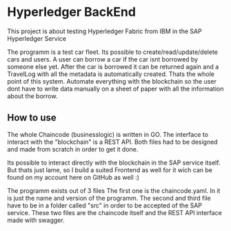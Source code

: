 # Hyperledger BackEnd

This project is about testing Hyperledger Fabric from IBM in the SAP Hyperledger Service

The programm is a test car fleet. Its possible to create/read/update/delete cars and users. A user can borrow a car if the car isnt borrowed by someone else yet. After the car is borrowed it can be returned again and a TravelLog with all the metadata is automatically created.
Thats the whole point of this system. Automate everything with the blockchain so the user dont have to write data manually on a sheet of paper with all the information about the borrow.


## How to use
The whole Chaincode (businesslogic) is written in GO.
The interface to interact with the "blockchain" is a REST API. Both files had to be designed and made from scratch in order to get it done.

Its possible to interact directly with the blockchain in the SAP service itself. But thats just lame, so I build a suited Frontend as well for it wich can be found on my account here on GitHub as well :)

The programm exists out of 3 files
The first one is the chaincode.yaml. In it is just the name and version of the programm.
The second and third file have to be  in a folder called "src" in order to be accepted of the SAP service. These two files are the chaincode itself and the REST API interface made with swagger.



